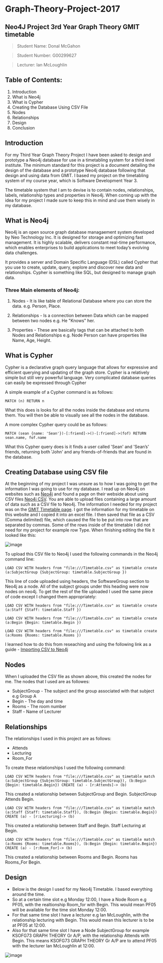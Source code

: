 # Graph-Theory-Project-2017
## Neo4J Project 3rd Year Graph Theory GMIT timetable

> Student Name: Donal McGahon

> Student Number: G00299627

> Lecturer: Ian McLoughlin

## Table of Contents:

1. Introduction
1. What is Neo4j
1. What is Cypher
1. Creating the Database Using CSV File
1. Nodes
1. Relationships
1. Design
1. Conclusion


## Introduction
For my Third Year Graph Theory Project I have been asked to design and prototype a Neo4j database for use
in a timetabling system for a third level institute. The minimum standard for this project is a document detailing the design of the database and a prototype Neo4j database following that design and using data from GMIT. I based my project on the timetabling system of my course year, which is Software Development Year 3.

The timetable system that I am to devise is to contain nodes, relationships, labels, relationship types and properties in Neo4j. When coming up with the idea for my project I made sure to keep this in mind and use them wisely in my database.

## What is Neo4j
Neo4j is an open source graph database managaement system developed by Neo Technology Inc. It is designed for storage and optimizing fast management. It is highly scalable, delivers constant real-time performance, which enables enterprises to build applications to meet today’s evolving data challenges.

It provides a server and Domain Specific Language (DSL) called Cypher that you use to create, update, query, explore and discover new data and relationships. Cypher is something like SQL, but designed to manage graph data.

### Three Main elements of Neo4j:
1. Nodes - It is like table of Relational Database where you can store the data. e.g. Person, Place.

1. Relationships - Is a connection between Data which can be mapped between two nodes e.g. He "Knows" her.

1. Properties - These are basically tags that can be attached to both Nodes and Relationships e.g. Node Person can have properties like Name, Age, Height.

## What is Cypher
Cypher is a declarative graph query language that allows for expressive and efficient querying and updating of the graph store. Cypher is a relatively simple but still very powerful language. Very complicated database queries can easily be expressed through Cypher

A simple example of a Cypher command is as follows:

`MATCH (n) RETURN n`

What this does is looks for all the nodes inside the database and returns them. You will then be able to visually see all the nodes in the database.

A more complex Cypher query could be as follows:

`MATCH (sean {name: 'Sean'})-[:friend]->()-[:friend]->(fof)
RETURN sean.name, fof.name`

What this Cypher query does is it finds a user called 'Sean' and 'Sean’s' friends, returning both 'John' and any friends-of-friends that are found in the database.

## Creating Database using CSV file
At the beginning of my project I was unsure as to how I was going to get the information I was going to use for my database. I read up on Neo4j on websites such as [Neo4j](https://neo4j.com/) and found a page on their webside about using CSV files [Neo4j CSV](https://neo4j.com/developer/guide-import-csv/). You are able to upload files containing a large amount of data such as a CSV file to Neo4j. The information I needed for my project was on the [GMIT Timetable page](http://timetable.gmit.ie/sws1617/(S(2dls2h552rxryjzjgw1znh55))/default.aspx). I got the information for my timetable on this website and I copied it into an excel file. I then saved that file as a CSV (Comma delimited) file, which caused the file to be put into row that are separated by commas. Some of the rows inside of the timetable I did not need for my project for example row Type. When finishing editing the file it looked like this:

![image](https://cloud.githubusercontent.com/assets/14197773/25277602/4cf4ce1c-2697-11e7-858b-daf82c6c4191.png)

To upload this CSV file to Neo4j I used the following commands in the Neo4j command line:

`LOAD CSV WITH headers from "file:///Timetable.csv" as timetable create (a:SubjectGroup {SubjectGroup: timetable.SubjectGroup })`

This line of code uploaded using headers, the SoftwareGroup section to Neo4j as a node. All of the subject groups under this heading were now nodes on neo4j. To get the rest of the file uploaded I used the same piece of code except I changed them appropriately:

`LOAD CSV WITH headers from "file:///Timetable.csv" as timetable create (a:Staff {Staff: timetable.Staff })`

`LOAD CSV WITH headers from "file:///Timetable.csv" as timetable create (a:Begin {Begin: timetable.Begin })`

`LOAD CSV WITH headers from "file:///Timetable.csv" as timetable create (a:Rooms {Rooms: timetable.Rooms })`

I learned how to do this from reseaching and using the following link as a guide - [Importing CSV to Neo4j]( https://neo4j.com/docs/developer-manual/current/get-started/cypher/importing-csv-files-with-cypher/)


## Nodes
When I uploaded the CSV file as shown above, this created the nodes for me. The nodes that I used are as followes:
* SubjectGroup - The subject and the group associated with that subject e.g Group A
* Begin - The day and time
* Rooms - The room number
* Staff - Name of Lecturer

## Relationships
The relationships I used in this project are as follows:
* Attends
* Lecturing
* Room_For

To create these relationships I used the following command:

`LOAD CSV WITH headers from "file:///Timetable.csv" as timetable match (a:SubjectGroup {SubjectGroup: timetable.SubjectGroup}), (b:Begin {Begin: timetable.Begin}) CREATE (a) - [r:Attends]-> (b)`

This created a relationship between SubjectGroup and Begin. SubjectGroup Attends Begin.

`LOAD CSV WITH headers from "file:///Timetable.csv" as timetable match (a:Staff {Staff: timetable.Staff}), (b:Begin {Begin: timetable.Begin}) CREATE (a) - [r:Lecturing]-> (b)`

This created a relationship between Staff and Begin. Staff Lecturing at Begin.

`LOAD CSV WITH headers from "file:///Timetable.csv" as timetable match (a:Rooms {Rooms: timetable.Rooms}), (b:Begin {Begin: timetable.Begin}) CREATE (a) - [r:Room_For]-> (b)`

This created a relationship between Rooms and Begin. Rooms has Rooms_For Begin.

## Design
* Below is the design I used for my Neo4j Timetable. I based everything around the time.
* So at a certain time slot e.g Monday 12:00, I have a Node Room e.g PF05, with the realtionship Room_for with Begin. This would mean PF05 will be available for the time slot Monday 12:00.
* For that same time slot I have a lecturer e.g Ian McLoughlin, with the relationship lecturing with Begin. This would mean this lecturer is to be at PF05 at 12:00.
* Also for that same time slot I have a Node SubjectGroup for example KSOFG73 GRAPH THEORY Gr A/P, with the relationship Attends with Begin. This means KSOFG73 GRAPH THEORY Gr A/P are to attend PF05 with the lecturer Ian McLoughlin at 12:00.

![image](https://cloud.githubusercontent.com/assets/14197773/25279749/6481db80-269f-11e7-96d4-e41ad3ba8bf4.png)
